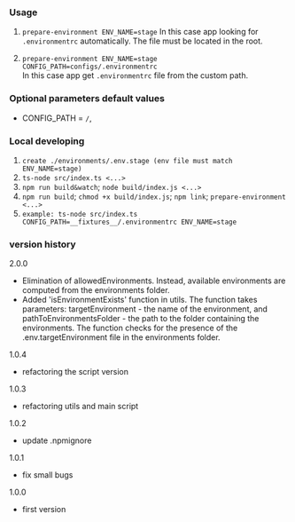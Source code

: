 

### Usage

1. `prepare-environment ENV_NAME=stage`
   In this case app looking for `.environmentrc` automatically. The file must be located in the root.

2. `prepare-environment ENV_NAME=stage CONFIG_PATH=configs/.environmentrc`  
   In this case app get `.environmentrc` file from the custom path.

### Optional parameters default values
- CONFIG_PATH = `/`,

### Local developing
1. `create ./environments/.env.stage (env file must match ENV_NAME=stage)`
2. `ts-node src/index.ts <...>`
3. `npm run build&watch`; `node build/index.js <...>`
4. `npm run build`; `chmod +x build/index.js`; `npm link`; `prepare-environment <...>`
5. `example: ts-node src/index.ts CONFIG_PATH=__fixtures__/.environmentrc ENV_NAME=stage`

### version history

2.0.0
- Elimination of allowedEnvironments. Instead, available environments are computed from the environments folder.
- Added 'isEnvironmentExists' function in utils. The function takes parameters: targetEnvironment - the name of the environment, and pathToEnvironmentsFolder - the path to the folder containing the environments. The function checks for the presence of the .env.targetEnvironment file in the environments folder.

1.0.4
- refactoring the script version

1.0.3
- refactoring utils and main script

1.0.2
- update .npmignore

1.0.1 
- fix small bugs

1.0.0
- first version

